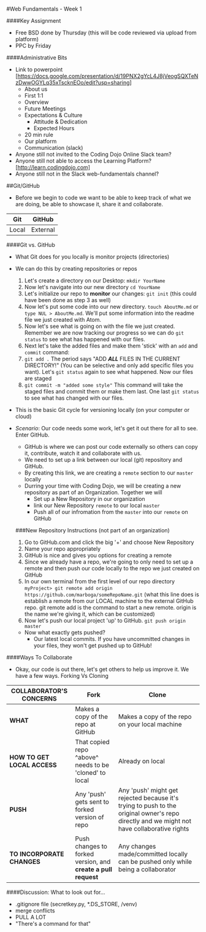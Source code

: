 #Web Fundamentals - Week 1

####Key Assignment
- Free BSD done by Thursday (this will be code reviewed via upload from platform)
- PPC by Friday

####Administrative Bits
- Link to powerpoint [https://docs.google.com/presentation/d/19PNX2gYcL4J8jVeogSQXTeNzDwwOGYLq35xTscknEOo/edit?usp=sharing]
  - About us
  - First 1:1
  - Overview
  - Future Meetings
  - Expectations & Culture
    - Attitude & Dedication
    - Expected Hours
  - 20 min rule
  - Our platform
  - Communication (slack)
- Anyone still not invited to the Coding Dojo Online Slack team?
- Anyone still not able to access the Learning Platform? [http://learn.codingdojo.com]
- Anyone still not in the Slack web-fundamentals channel?

##Git/GitHub

- Before we begin to code we want to be able to keep track of what we are doing, be able to showcase it, share it and collaborate.

<table>
  <thead>
    <th>Git</th>
    <th>GitHub</th>
  </thead>
  <tbody>
    <tr>
      <td>Local</td>
      <td>External</td>
    </tr>
    <tr>
  </tbody>
</table>

####Git vs. GitHub
- What Git does for you locally is monitor projects (directories)
- We can do this by creating repositories or repos

  1. Let's create a directory on our Desktop: `mkdir YourName`
  2. Now let's navigate into our new directory `cd YourName`
  3. Let's initialize our repo to <b>monitor</b> our changes: `git init` (this could have been done as step 3 as well)
  4. Now let's put some code into our new directory. `touch AboutMe.md` or `type NUL > AboutMe.md`. We'll put some information into the readme file we just created with Atom.
  5. Now let's see what is going on with the file we just created. Remember we are now tracking our progress so we can do `git status` to see what has happened with our files.
  6. Next let's take the added files and make them 'stick' with an `add` and `commit` command:
  7. `git add .`  The period says "ADD <b><i>ALL</i></b> FILES IN THE CURRENT DIRECTORY!" (You can be selective and only add specific files you want).  Let's `git status` again to see what happened. Now our files are staged
  8. `git commit -m "added some style"` This command will take the staged files and commit them or make them last. One last `git status` to see what has changed with our files.

- This is the basic Git cycle for versioning locally (on your computer or cloud)

- *Scenario*: Our code needs some work, let's get it out there for all to see.  Enter GitHub.
  - GitHub is where we can post our code externally so others can copy it, contribute, watch it and collaborate with us.
  - We need to set up a link between our local (git) repository and GitHub.
  - By creating this link, we are creating a `remote` section to our `master` locally
  - Durring your time with Coding Dojo, we will be creating a new repository as part of an Organization. Together we will 
    - Set up a New Repository in our organization
    - link our New Repository `remote` to our local `master`
    - Push all of our infromation from the `master` into our `remote` on GitHub

  ###New Repository Instructions (not part of an organization)
  1. Go to GitHub.com and click the big '+' and choose New Repository
  2. Name your repo appropriately
  3. GitHub is nice and gives you options for creating a remote
  4. Since we already have a repo, we're going to only need to set up a remote and then push our code locally to the repo we just created on GitHub
  5. In our own terminal from the first level of our repo directory `myProject> git remote add origin https://github.com/marboga/someRepoName.git` (what this line does is establish a remote from our LOCAL machine to the external GitHub repo.  git remote add is the command to start a new remote.  origin is the name we're giving it, which can be customized)
  6. Now let's push our local project 'up' to GitHub. `git push origin master`
  - Now what exactly gets pushed?  
    - Our latest local commits.  If you have uncommitted changes in your files, they won't get pushed up to GitHub!

####Ways To Collaborate
- Okay, our code is out there, let's get others to help us improve it. We have a few ways. Forking Vs Cloning

<table>
  <thead>
    <th>COLLABORATOR'S CONCERNS</th>
    <th>Fork</th>
    <th>Clone</th>
  </thead>
  <tbody>
    <tr>
      <td><b>WHAT</b></td>
      <td>Makes a copy of the repo at GitHub</td>
      <td>Makes a copy of the repo on your local machine</td>
    </tr>
    <tr>
      <td><b>HOW TO GET LOCAL ACCESS</b></td>
      <td>That copied repo ^above^ needs to be 'cloned' to local</td>
      <td>Already on local</td>
    </tr>
    <tr>
      <td><b>PUSH</b></td>
      <td>Any 'push' gets sent to forked version of repo</td>
      <td>Any 'push' might get rejected because it's trying to push to the original owner's repo directly and we might not have collaborative rights</td>
    </tr>
    <tr>
      <td><b>TO INCORPORATE CHANGES</b></td>
      <td>Push changes to forked version, and <b>create a pull request</b></td>
      <td>Any changes made/committed locally can be pushed only while being a collaborator</td>
    </tr>
  </tbody>
</table>

####Discussion: What to look out for...
- .gitignore file (secretkey.py, *.DS_STORE, /venv)
- merge conflicts
- PULL A LOT
- "There's a command for that"
